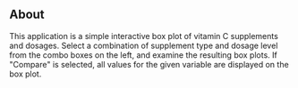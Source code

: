 ## About
This application is a simple interactive box plot of vitamin C supplements and dosages.  Select a combination of supplement type and dosage level from the combo boxes on the left, and examine the resulting box plots.  If "Compare" is selected, all values for the given variable are displayed on the box plot.

